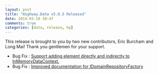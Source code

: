 ```yaml
---
layout: post
title: "Highway.Data v5.0.5 Released"
date: 2014-03-10 10:47
comments: true
categories: [data, release, hp]
---
```


This release is brought to you by two new contributors, Eric Burcham and Long Mai!  Thank you gentlemen for your support.

* Bug Fix : [Support adding element directly and indirectly to InMemoryDataContext.](https://github.com/HighwayFramework/Highway.Data/pull/52)
* Bug Fix : [Improved documentation for IDomainRepositoryFactory](https://github.com/HighwayFramework/Highway.Data/pull/51)
